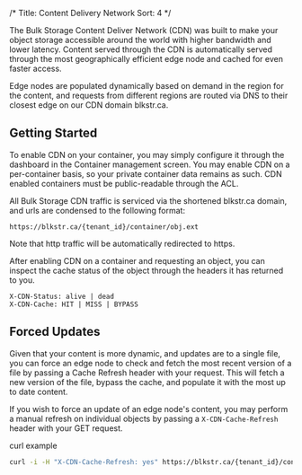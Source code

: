 /*
Title: Content Delivery Network
Sort: 4
*/

The Bulk Storage Content Deliver Network (CDN) was built to make your object 
storage accessible around the world with higher bandwidth and lower latency. 
Content served through the CDN is automatically served through the most 
geographically efficient edge node and cached for even faster access.

Edge nodes are populated dynamically based on demand in the region for the 
content, and requests from different regions are routed via DNS to their 
closest edge on our CDN domain blkstr.ca.

## Getting Started

To enable CDN on your container, you may simply configure it through the
dashboard in the Container management screen. You may enable CDN on a
per-container basis, so your private container data remains as such. CDN
enabled containers must be public-readable through the ACL.

All Bulk Storage CDN traffic is serviced via the shortened blkstr.ca domain, 
and urls are condensed to the following format:

```
https://blkstr.ca/{tenant_id}/container/obj.ext
```
Note that http traffic will be automatically redirected to https.

After enabling CDN on a container and requesting an object, you can inspect 
the cache status of the object through the headers it has returned to you.

```
X-CDN-Status: alive | dead
X-CDN-Cache: HIT | MISS | BYPASS
```

## Forced Updates

Given that your content is more dynamic, and updates are to a single file, you
can force an edge node to check and fetch the most recent version of a file by
passing a Cache Refresh header with your request. This will fetch a new version
of the file, bypass the cache, and populate it with the most up to date
content.

If you wish to force an update of an edge node's content, you may perform a
manual refresh on individual objects by passing a `X-CDN-Cache-Refresh` 
header with your GET request.

curl example
```bash
curl -i -H "X-CDN-Cache-Refresh: yes" https://blkstr.ca/{tenant_id}/container/object.ext
```



